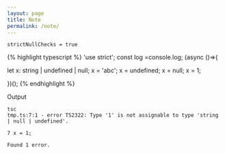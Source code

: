 ```yaml
---
layout: page
title: Note
permalink: /note/
---
```


`strictNullChecks = true`

{% highlight typescript %}
'use strict'; const log =console.log; (async ()=>{

let x: string | undefined | null;
x = 'abc';
x = undefined;
x = null;
x = 1;

})();
{% endhighlight %}

Output

```
tsc
tmp.ts:7:1 - error TS2322: Type '1' is not assignable to type 'string | null | undefined'.

7 x = 1;

Found 1 error.
```
